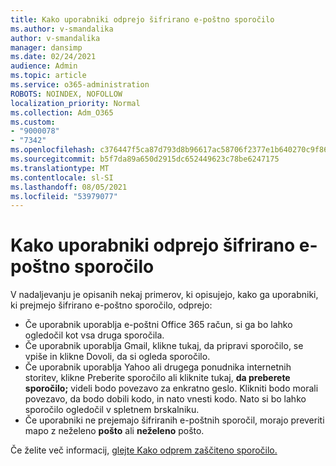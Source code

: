 ```yaml
---
title: Kako uporabniki odprejo šifrirano e-poštno sporočilo
ms.author: v-smandalika
author: v-smandalika
manager: dansimp
ms.date: 02/24/2021
audience: Admin
ms.topic: article
ms.service: o365-administration
ROBOTS: NOINDEX, NOFOLLOW
localization_priority: Normal
ms.collection: Adm_O365
ms.custom:
- "9000078"
- "7342"
ms.openlocfilehash: c376447f5ca87d793d8b96617ac58706f2377e1b640270c9f861c4475b85cf72
ms.sourcegitcommit: b5f7da89a650d2915dc652449623c78be6247175
ms.translationtype: MT
ms.contentlocale: sl-SI
ms.lasthandoff: 08/05/2021
ms.locfileid: "53979077"
---
```

# <a name="how-users-open-an-encrypted-email-message"></a>Kako uporabniki odprejo šifrirano e-poštno sporočilo

V nadaljevanju je opisanih nekaj primerov, ki opisujejo, kako ga uporabniki, ki prejmejo šifrirano e-poštno sporočilo, odprejo:

- Če uporabnik uporablja e-poštni Office 365 račun, si ga bo lahko ogledočil kot vsa druga sporočila.
- Če uporabnik uporablja Gmail, klikne  tukaj, da pripravi sporočilo, se vpiše in  klikne Dovoli, da si ogleda sporočilo.
- Če uporabnik uporablja Yahoo ali drugega ponudnika internetnih storitev, klikne Preberite sporočilo ali kliknite tukaj, **da preberete sporočilo;**  videli bodo povezavo za enkratno geslo. Klikniti bodo morali povezavo, da bodo dobili kodo, in nato vnesti kodo. Nato si bo lahko sporočilo ogledočil v spletnem brskalniku.
- Če uporabniki ne prejemajo šifriranih e-poštnih sporočil, morajo preveriti mapo z neželeno **pošto** ali **neželeno** pošto.

Če želite več informacij, [glejte Kako odprem zaščiteno sporočilo.](https://support.microsoft.com/topic/how-do-i-open-a-protected-message-1157a286-8ecc-4b1e-ac43-2a608fbf3098)